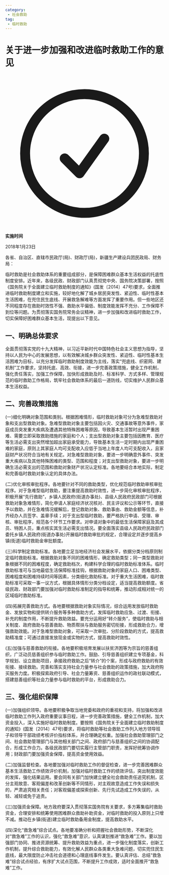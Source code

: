 ```yaml
---
category: 
 - 社会救助
tag:
 - 临时救助
---
```




# 关于进一步加强和改进临时救助工作的意见

<div role="alert" class="rounded-md border border-gray-300 bg-white p-4 shadow-sm mt-6">   <div class="flex items-start gap-4">     <svg       xmlns="http://www.w3.org/2000/svg"       fill="none"       viewBox="0 0 24 24"       stroke-width="1.5"       stroke="currentColor"       class="size-6 text-green-600"     >       <path         stroke-linecap="round"         stroke-linejoin="round"         d="M9 12.75L11.25 15 15 9.75M21 12a9 9 0 11-18 0 9 9 0 0118 0z"       />     </svg>      <div class="flex-1">       <strong class="font-medium text-gray-900"> 实施时间 </strong>        <p class="mt-0.5 text-sm text-gray-700">2018年1月23日</p>     </div>  </div> </div>

各省、自治区、直辖市民政厅(局)、财政厅(局)，新疆生产建设兵团民政局、财务局：

临时救助是社会救助体系的重要组成部分，是保障困难群众基本生活权益的托底性制度安排。近年来，各级民政、财政部门认真贯彻党中央、国务院决策部署，按照《国务院关于全面建立临时救助制度的通知》(国发〔2014〕47号)要求，全面推进临时救助制度建立和实施，较好地化解了城乡居民突发性、紧迫性、临时性基本生活困难，在兜住民生底线、开展救急解难等方面发挥了重要作用。但一些地区还不同程度存在救助时效性不强、救助水平偏低、制度效能发挥不充分、工作保障不到位等问题。为贯彻落实国务院常务会议精神，进一步加强和改进临时救助工作，切实保障好困难群众基本生活，现提出以下意见。

## 一、明确总体要求

全面贯彻落实党的十九大精神，以习近平新时代中国特色社会主义思想为指导，坚持以人民为中心的发展思想，以有效解决城乡群众突发性、紧迫性、临时性基本生活困难为目标，以充分发挥临时救助制度效能为主线，落实“兜底线、织密网、建机制”工作要求，坚持托底、高效、衔接，进一步完善政策措施，健全工作机制，强化责任落实，加强工作保障，加快形成救助及时、标准科学、方式多样、管理规范的临时救助工作格局，筑牢社会救助体系的最后一道防线，切实维护人民群众基本生活权益。

## 二、完善政策措施

(一)细化明确对象范围和类别。根据困难情形，临时救助对象可分为急难型救助对象和支出型救助对象。急难型救助对象主要包括因火灾、交通事故等意外事件，家庭成员突发重大疾病及遭遇其他特殊困难等原因，导致基本生活暂时出现严重困难、需要立即采取救助措施的家庭和个人；支出型救助对象主要包括因教育、医疗等生活必需支出突然增加超出家庭承受能力，导致基本生活一定时期内出现严重困难的家庭，原则上其家庭人均可支配收入应低于当地上年度人均可支配收入，且家庭财产状况符合当地有关规定。对急难型救助对象，要进一步明确意外事件、突发重大疾病以及其他特殊困难的类型、范围和程度；对支出型救助对象，要进一步明确生活必需支出的范围和救助对象财产状况认定标准。各地要结合本地实际，制定和完善临时救助对象认定的具体办法。

(二)优化审核审批程序。各地要针对不同的救助类型，优化规范临时救助审核审批程序。对于急难型临时救助，要注重提高救助时效性，进一步简化审核审批程序，积极开展“先行救助”，乡镇人民政府(街道办事处)、县级人民政府民政部门可根据救助对象急难情形，简化申请人家庭经济状况核对、民主评议和公示等环节，直接予以救助，并在急难情况缓解后，登记救助对象、救助事由、救助金额等信息，补齐经办人员签字、盖章手续；对于支出型临时救助，要严格执行申请、受理、审核、审批程序，规范各个环节工作要求。对申请对象中的最低生活保障家庭及其成员、特困人员，重点核实其生活必需支出情况。要全面落实县级人民政府民政部门委托乡镇人民政府(街道办事处)开展临时救助审批的规定，合理设定并逐步提高乡镇(街道)临时救助金审批额度。

(三)科学制定救助标准。各地要立足当地经济社会发展水平，依据分类分档原则制定临时救助标准。根据救助对象不同的困难情形，确定救助类型；同一类型救助对象根据不同的困难程度，确定救助档次，构建科学合理的临时救助标准体系。临时救助标准可与当地最低生活保障标准挂钩，根据救助对象的家庭人口、困难类型、困难程度和困难持续时间等因素，分类细化救助标准。对于重大生活困难，临时救助标准可采取一事一议方式，根据具体情形分类分档设定，适当提高救助额度。省级民政、财政部门要加强对临时救助标准制定的指导和统筹，推动形成相对统一的区域临时救助标准。

(四)拓展完善救助方式。各地要根据救助对象实际情况，综合运用发放临时救助金、发放实物和提供转介服务等多种救助方式，发挥临时救助应急、过渡、衔接、补充的制度作用，不断提升救助效益。要充分运用好“转介服务”，使临时救助与相关制度、政府救助与慈善救助、物质帮扶与救助服务密切衔接，形成救助合力，增强救助效能。对于急难型救助对象，可采取一次审批、分阶段救助的方式，提高救助精准度；可通过直接发放现金或实物的方式，提高救助时效性。

(五)加强与慈善救助的衔接。各地要积极培育发展以扶贫济困等为宗旨的慈善组织，广泛动员慈善组织参与临时救助工作。鼓励、引导慈善组织建立专项基金，科学规划、设立救助项目，承接政府救助之后“转介”的个案，形成与政府救助的有效衔接、接续救助。完善和落实支持社会力量参与社会救助的政策措施，加大政府购买服务力度。积极探索政府引导、社会力量筹资、慈善组织运作的政社联动模式，搭建慈善组织等社会力量参与临时救助的平台，形成救助合力。

## 三、强化组织保障

(一)加强组织领导。各地要积极争取当地党委和政府的重视和支持，将加强和改进临时救助工作列入政府重要议事日程，进一步完善政策措施，健全工作机制，加大资金投入，深入实施好临时救助制度。要按照《国务院关于全面建立临时救助制度的通知》(国发〔2014〕47号)要求，将临时救助等社会救助工作列入地方领导班子和领导干部政绩考核评价指标体系，并合理确定权重。加强社会救助管理部门之间、社会救助管理部门与其他相关部门之间、政府部门与慈善组织之间的协调配合，形成工作合力。各级民政部门要切实履行主管部门职责，发挥好统筹协调作用；财政部门要加强资金保障，提高资金使用效益。

(二)加强监督检查。各地要加强对临时救助工作的督促检查，进一步完善困难群众基本生活救助工作绩效评价机制，加强对临时救助工作的绩效评估，突出制度效能的发挥，强化结果运用。要会同有关部门加快建立健全社会救助责任追究机制，区分主观故意、客观偏差和改革创新等不同情形，对主观故意造成工作失误和损失的，严肃追究相关责任；对客观偏差或探索创新、先行先试造成工作失误的，从轻、减轻或免于追责。

(三)加强资金保障。地方政府要深入贯彻落实国务院有关要求，多方筹集临时救助资金，合理安排和统筹使用困难群众救助补助资金，对临时救助的投入原则上只增不减。推动在乡镇(街道)建立临时救助备用金制度，提高救助水平。

(四)深化“救急难”综合试点。各地要准确分析和把握社会救助形势，不断深化对“救急难”工作的认识，强化“救急难”意识，认真谋划推进“救急难”工作。要以加强部门协同、推进资源统筹、提升救助效益为重点，进一步强化制度落实，创新工作机制，提升综合救助能力，有效化解人民群众各类重大急难问题，切实兜住民生底线，最大限度防止冲击社会道德和心理底线事件发生。要认真评估、总结“救急难”综合试点经验，有序扩大试点范围，不断提升工作成效，适时全面推开“救急难”工作。